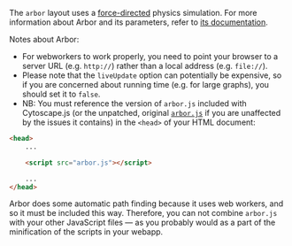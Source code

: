 The `arbor` layout uses a [force-directed](http://en.wikipedia.org/wiki/Force-directed_graph_drawing) physics simulation.  For more information about Arbor and its parameters, refer to [its documentation](http://arborjs.org/reference).

Notes about Arbor:

 * For webworkers to work properly, you need to point your browser to a server URL (e.g. `http://`) rather than a local address (e.g. `file://`).
 * Please note that the `liveUpdate` option can potentially be expensive, so if you are concerned about running time (e.g. for large graphs), you should set it to `false`.
 * NB: You must reference the version of `arbor.js` included with Cytoscape.js (or the unpatched, original [`arbor.js`](http://arborjs.org) if you are unaffected by the issues it contains) in the `<head>` of your HTML document:


```html
<head>
	...

	<script src="arbor.js"></script>

	...
</head>
```

Arbor does some automatic path finding because it uses web workers, and so it must be included this way.  Therefore, you can not combine `arbor.js` with your other JavaScript files &mdash; as you probably would as a part of the minification of the scripts in your webapp.